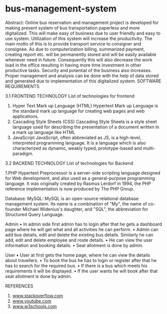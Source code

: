 # bus-management-system
Abstract:
Online bus reservation and management project is developed for making present system of bus transportation paperless and more digitalized. This will make easy of business due to user friendly and easy to use system. Utilization of this system will increase the productivity. The main motto of this is to provide transport service to consigner and consignee. As due to computerization billing, summarized payment, creating report etc. will be permanently stored and will be easily available whenever need in future. Consequently this will also decrease the work load in the office resulting in having more time investment in other productive tasks. Security and potential of the business also increases. Proper management and analysis can be done with the help of data stored and generated due to implementation of this digitalized system.
SOFTWARE REQUIREMENTS

3.1 FRONTEND TECHNOLOGY
List of technologies for frontend

1. Hyper Text Mark up Language (HTML) 
	Hypertext Mark up Language is the standard mark up language for creating web pages and web applications. 
2. Cascading Style Sheets (CSS)
	Cascading Style Sheets is a style sheet language used for describing the presentation of a document written in a mark up language like HTML
3. JavaScript
	JavaScript, often abbreviated as JS, is a high-level, interpreted programming language. It is a language which is also characterized as dynamic, weakly typed, prototype-based and multi-paradigm.

3.2 BACKEND TECHNOLOGY
List of technologies for Backend

1.PHP
 	 Hypertext Preprocessor is a server-side scripting language designed for Web development, and also used as a general-purpose programming language. It was originally created by Rasmus Lerdorf in 1994, the PHP reference implementation is now produced by The PHP Group.

Database:
MySQL:
MySQL is an open-source relational database management system. Its name is a combination of "My", the name of co-founder Michael Widenius's daughter, and "SQL", the abbreviation for Structured Query Language.

Admin
•	In admin side first admin has to login after that he gets a dashboard page where he will get what and all activities he can perform. 
•	Admin can add bus details, edit and delete the existing bus details. Similarly he can add, edit and delete employee and route details. 
•	He can view the user information and booking details. 
•	Seat allotment is done by admin.

User
•	User at first gets the home page, where he can view the details about travellers. 
•	To book the bus he has to login or register after that he has to search for the required bus.
•	If there is a bus which meets his requirements it will be displayed. 
•	If the user wants he will book after that seat allotment is done by admin.


REFERENCES

1. www.stackoverflow.com
2. www.youtube.com
3. www.w3schools.com
